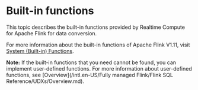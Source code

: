 # Built-in functions

This topic describes the built-in functions provided by Realtime Compute for Apache Flink for data conversion.

For more information about the built-in functions of Apache Flink V1.11, visit [System \(Built-in\) Functions](https://ci.apache.org/projects/flink/flink-docs-release-1.11/dev/table/functions/systemFunctions.html).

**Note:** If the built-in functions that you need cannot be found, you can implement user-defined functions. For more information about user-defined functions, see [Overview](/intl.en-US/Fully managed Flink/Flink SQL Reference/UDXs/Overview.md).

